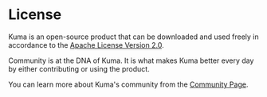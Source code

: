 # License

Kuma is an open-source product that can be downloaded and used freely in accordance to the [Apache License Version 2.0](https://github.com/Kong/kuma/blob/master/LICENSE).

Community is at the DNA of Kuma. It is what makes Kuma better every day by either contributing or using the product.

You can learn more about Kuma's community from the [Community Page](/community).